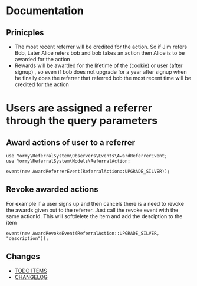 # Documentation

## Prinicples
* The most recent referrer will be credited for the action. So if Jim refers Bob, Later Alice refers bob and bob takes
an action then Alice is to be awarded for the action
* Rewards will be awarded for the lifetime of the (cookie) or user (after signup) , so even if bob does not upgrade for a year after signup
when he finally does the referrer that referred bob the most recent time will be credited for the action

# Users are assigned a referrer through the query parameters


## Award actions of user to a referrer
```
use Yormy\ReferralSystem\Observers\Events\AwardReferrerEvent;
use Yormy\ReferralSystem\Models\ReferralAction;

event(new AwardReferrerEvent(ReferralAction::UPGRADE_SILVER));
```

## Revoke awarded actions
For example if a user signs up and then cancels there is a need to revoke the awards given out to the referrer.
Just call the revoke event with the same actionId. This will softdelete the item and add the desciption to the item
```
event(new AwardRevokeEvent(ReferralAction::UPGRADE_SILVER, "description"));
```

## Changes
* [TODO ITEMS](todo.md)
* [CHANGELOG](../CHANGELOG.md)

